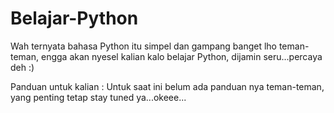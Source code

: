 # Belajar-Python
Wah ternyata bahasa Python itu simpel dan gampang banget lho teman-teman, engga akan nyesel kalian kalo belajar Python, dijamin seru...percaya deh :)

Panduan untuk kalian : 
Untuk saat ini belum ada panduan nya teman-teman, yang penting tetap stay tuned ya...okeee...

